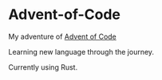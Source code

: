 # Advent-of-Code

My adventure of [Advent of Code](https://adventofcode.com/)  

Learning new language through the journey.  

Currently using Rust.
